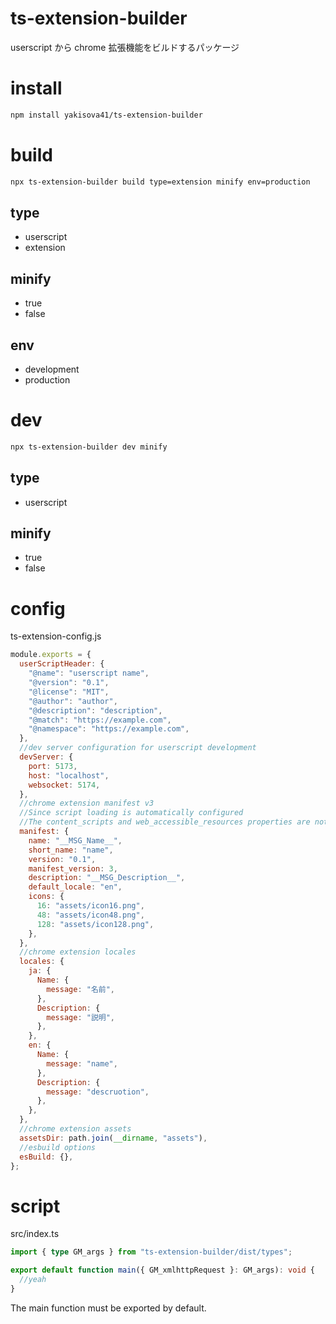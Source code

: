 # ts-extension-builder

userscript から chrome 拡張機能をビルドするパッケージ

# install

```sh
npm install yakisova41/ts-extension-builder
```

# build

```sh
npx ts-extension-builder build type=extension minify env=production
```

## type

- userscript
- extension

## minify

- true
- false

## env

- development
- production

# dev

```sh
npx ts-extension-builder dev minify
```

## type

- userscript

## minify

- true
- false

# config

ts-extension-config.js

```js
module.exports = {
  userScriptHeader: {
    "@name": "userscript name",
    "@version": "0.1",
    "@license": "MIT",
    "@author": "author",
    "@description": "description",
    "@match": "https://example.com",
    "@namespace": "https://example.com",
  },
  //dev server configuration for userscript development
  devServer: {
    port: 5173,
    host: "localhost",
    websocket: 5174,
  },
  //chrome extension manifest v3
  //Since script loading is automatically configured
  //The content_scripts and web_accessible_resources properties are not available.
  manifest: {
    name: "__MSG_Name__",
    short_name: "name",
    version: "0.1",
    manifest_version: 3,
    description: "__MSG_Description__",
    default_locale: "en",
    icons: {
      16: "assets/icon16.png",
      48: "assets/icon48.png",
      128: "assets/icon128.png",
    },
  },
  //chrome extension locales
  locales: {
    ja: {
      Name: {
        message: "名前",
      },
      Description: {
        message: "説明",
      },
    },
    en: {
      Name: {
        message: "name",
      },
      Description: {
        message: "descruotion",
      },
    },
  },
  //chrome extension assets
  assetsDir: path.join(__dirname, "assets"),
  //esbuild options
  esBuild: {},
};
```

# script

src/index.ts

```ts
import { type GM_args } from "ts-extension-builder/dist/types";

export default function main({ GM_xmlhttpRequest }: GM_args): void {
  //yeah
}
```

The main function must be exported by default.
